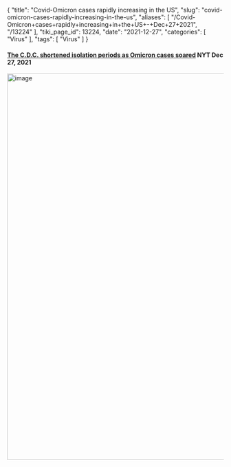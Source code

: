 {
    "title": "Covid-Omicron cases rapidly increasing in the US",
    "slug": "covid-omicron-cases-rapidly-increasing-in-the-us",
    "aliases": [
        "/Covid-Omicron+cases+rapidly+increasing+in+the+US+-+Dec+27+2021",
        "/13224"
    ],
    "tiki_page_id": 13224,
    "date": "2021-12-27",
    "categories": [
        "Virus"
    ],
    "tags": [
        "Virus"
    ]
}


#### [The C.D.C. shortened isolation periods as Omicron cases soared](https://www.nytimes.com/2021/12/27/us/quarantine-5-days.html) NYT Dec 27, 2021

<img src="https://d378j1rmrlek7x.cloudfront.net/attachments/jpeg/covid-cases-and-hopitalizations-increasing-nyt-dec-27.jpg" alt="image" width="900">